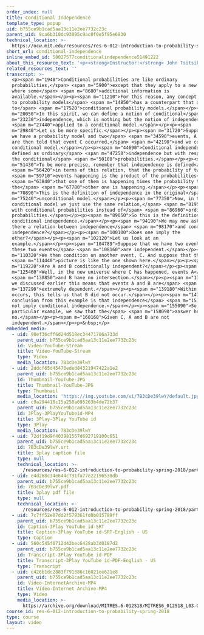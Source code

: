 ```yaml
---
order_index: null
title: Conditional Independence
template_type: popup
uid: b755ce9b1cad5aa13c11e2ee7732c23c
parent_uid: 9ca6b310dc93095c9ac0f0e5f95e6930
technical_location: >-
  https://ocw.mit.edu/resources/res-6-012-introduction-to-probability-spring-2018/part-i-the-fundamentals/conditional-independence
short_url: conditional-independence
inline_embed_id: 58027577conditionalindependence51491222
about_this_resource_text: '<p><strong>Instructor:</strong> John Tsitsiklis</p>'
related_resources_text: ''
transcript: >-
  <p><span m="1940">Conditional probabilities are like ordinary
  probabilities,</span> <span m="5900">except that they apply to a new situation
  where some</span> <span m="8680">additional information is
  available.</span></p><p><span m="11210">For this reason, any concept relevant
  to probability models</span> <span m="14850">has a counterpart that applies
  to</span> <span m="17520">conditional probability models.</span></p><p><span
  m="20050">In this spirit, we can define a notion of conditional</span> <span
  m="23230">independence, which is nothing but the notion of independence</span>
  <span m="27440">applied to a conditional model.</span></p><p><span
  m="29840">Let us be more specific.</span></p><p><span m="31720">Suppose that
  we have a probability model and two</span> <span m="34590">events, A and B. We
  are then told that event C occurred,</span> <span m="42190">and we construct a
  conditional model.</span></p><p><span m="44690">Conditional independence is
  defined as ordinary</span> <span m="47250">independence but with respect to
  the conditional</span> <span m="50100">probabilities.</span></p><p><span
  m="51430">To be more precise, remember that independence is defined</span>
  <span m="56420">in terms of this relation, that the probability of two</span>
  <span m="59710">events happening is the product of the probabilities</span>
  <span m="63840">that one of them is happening times the probability that
  the</span> <span m="67780">other one is happening.</span></p><p><span
  m="70890">This is the definition of independence in the original</span> <span
  m="75240">unconditional model.</span></p><p><span m="77350">Now, in the
  conditional model we just use the same relation,</span> <span m="81950">but
  with conditional probabilities instead of</span> <span m="86960">ordinary
  probabilities.</span></p><p><span m="89050">So this is the definition of
  conditional independence.</span></p><p><span m="94190">We may now ask, is
  there a relation between independence</span> <span m="98170">and conditional
  independence?</span></p><p><span m="100100">Does one imply the
  other?</span></p><p><span m="102120">Let us look at an
  example.</span></p><p><span m="104789">Suppose that we have two events and
  these two events</span> <span m="108160">are independent.</span></p><p><span
  m="110320">We then condition on another event, C. And suppose that the</span>
  <span m="114440">picture is like the one shown here.</span></p><p><span
  m="119220">Are A and B conditionally independent?</span></p><p><span
  m="125460">Well, in the new universe where C has happened, events A</span>
  <span m="130850">and B have no intersection.</span></p><p><span m="133860">As
  we discussed earlier this means that events A and B are</span> <span
  m="137290">extremely dependent.</span></p><p><span m="139180">Within G, if A
  occurs, this tells us that B did not occur.</span></p><p><span m="147240">The
  conclusion from this example is that independence</span> <span m="151440">does
  not imply conditional independence.</span></p><p><span m="155090">So in this
  particular example, we saw that the</span> <span m="158090">answer here is
  no.</span></p><p><span m="160160">Given C, A and B are not
  independent.</span></p><p>&nbsp;</p>
embedded_media:
  - uid: 90ef36cff6d24d518ec34471706a733d
    parent_uid: b755ce9b1cad5aa13c11e2ee7732c23c
    id: Video-YouTube-Stream
    title: Video-YouTube-Stream
    type: Video
    media_location: 7B3cDe39lwY
  - uid: 2ddcf65d45476eded84321947422a1e2
    parent_uid: b755ce9b1cad5aa13c11e2ee7732c23c
    id: Thumbnail-YouTube-JPG
    title: Thumbnail-YouTube-JPG
    type: Thumbnail
    media_location: 'https://img.youtube.com/vi/7B3cDe39lwY/default.jpg'
  - uid: c9a294418c15a258a695263b4de72b37
    parent_uid: b755ce9b1cad5aa13c11e2ee7732c23c
    id: 3Play-3PlayYouTubeid-MP4
    title: 3Play-3Play YouTube id
    type: 3Play
    media_location: 7B3cDe39lwY
  - uid: 72df19d9f403981557d692719100c651
    parent_uid: b755ce9b1cad5aa13c11e2ee7732c23c
    id: 7B3cDe39lwY.srt
    title: 3play caption file
    type: null
    technical_location: >-
      /resources/res-6-012-introduction-to-probability-spring-2018/part-i-the-fundamentals/conditional-independence/7B3cDe39lwY.srt
  - uid: e4d268c34e644c731fa77e22196538db
    parent_uid: b755ce9b1cad5aa13c11e2ee7732c23c
    id: 7B3cDe39lwY.pdf
    title: 3play pdf file
    type: null
    technical_location: >-
      /resources/res-6-012-introduction-to-probability-spring-2018/part-i-the-fundamentals/conditional-independence/7B3cDe39lwY.pdf
  - uid: 7c7ff52e87dd2f579361fd0b015789ff
    parent_uid: b755ce9b1cad5aa13c11e2ee7732c23c
    id: Caption-3Play YouTube id-SRT
    title: Caption-3Play YouTube id-SRT-English - US
    type: Caption
  - uid: 560c545f6712d42bec6428ab3d0187d2
    parent_uid: b755ce9b1cad5aa13c11e2ee7732c23c
    id: Transcript-3Play YouTube id-PDF
    title: Transcript-3Play YouTube id-PDF-English - US
    type: Transcript
  - uid: e426b1dc2883f791386c16021ee621e8
    parent_uid: b755ce9b1cad5aa13c11e2ee7732c23c
    id: Video-InternetArchive-MP4
    title: Video-Internet Archive-MP4
    type: Video
    media_location: >-
      https://archive.org/download/MITRES.6-012S18/MITRES6_012S18_L03-05_300k.mp4
course_id: res-6-012-introduction-to-probability-spring-2018
type: course
layout: video
---
```

